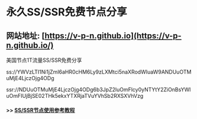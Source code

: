 # 永久SS/SSR免费节点分享 

## 网站地址: [https://v-p-n.github.io](https://v-p-n.github.io/)

美国节点1T流量SS/SSR免费分享

ss://YWVzLTI1Ni1jZmI6aHR0cHM6Ly9zLXMtci5naXRodWIuaW9ANDUuOTMuMjE4LjczOjg4ODg

ssr://NDUuOTMuMjE4LjczOjg4ODg6b3JpZ2luOmFlcy0yNTYtY2ZiOnBsYWluOmFIUjBjSE02THk5ekxYTXRjaTVuYVhSb2RXSXVhVzg 


#### >> [SS/SSR节点使用参考教程](https://s-s-r.github.io/wiki/)

